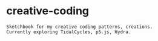 # creative-coding
	Sketchbook for my creative coding patterns, creations. 
	Currently exploring TidalCycles, p5.js, Hydra.
